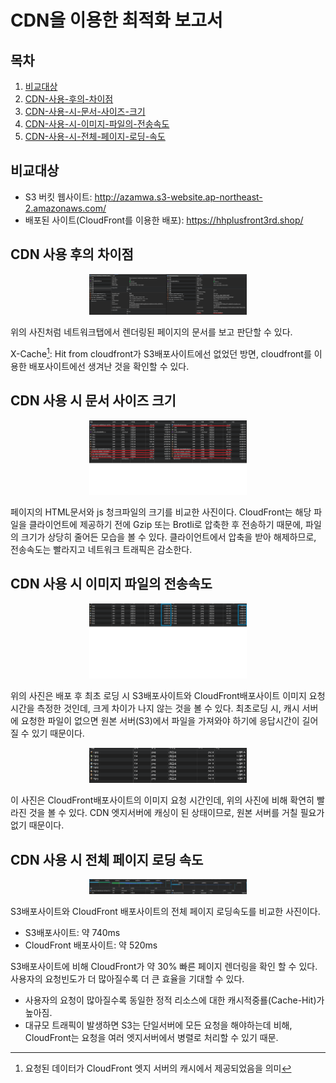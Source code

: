 # CDN을 이용한 최적화 보고서

## 목차

1. [비교대상](#비교대상)
2. [CDN-사용-후의-차이점](#CDN-사용-후의-차이점)
3. [CDN-사용-시-문서-사이즈-크기](#CDN-사용-시-문서-사이즈-크기)
4. [CDN-사용-시-이미지-파일의-전송속도](#CDN-사용-시-이미지-파일의-전송속도)
5. [CDN-사용-시-전체-페이지-로딩-속도](#CDN-사용-시-전체-페이지-로딩-속도)

## 비교대상

- S3 버킷 웹사이트: http://azamwa.s3-website.ap-northeast-2.amazonaws.com/
- 배포된 사이트(CloudFront를 이용한 배포): https://hhplusfront3rd.shop/

## CDN 사용 후의 차이점

<div align="center">
 <img src="/public/compareCloudFront/compareXCache.png" alt="파이프라인 다이어그램" width="50%">
</div>

위의 사진처럼 네트워크탭에서 렌더링된 페이지의 문서를 보고 판단할 수 있다.

X-Cache[^1]: Hit from cloudfront가 S3배포사이트에선 없었던 방면, cloudfront를 이용한 배포사이트에선 생겨난 것을 확인할 수 있다.

[^1]: 요청된 데이터가 CloudFront 엣지 서버의 캐시에서 제공되었음을 의미

## CDN 사용 시 문서 사이즈 크기

<div align="center">
 <img src="/public/compareCloudFront/compareDocument.png" alt="파이프라인 다이어그램" width="50%">
</div>

페이지의 HTML문서와 js 청크파일의 크기를 비교한 사진이다.
CloudFront는 해당 파일을 클라이언트에 제공하기 전에 Gzip 또는 Brotli로 압축한 후 전송하기 때문에, 파일의 크기가 상당히 줄어든 모습을 볼 수 있다.
클라이언트에서 압축을 받아 해제하므로, 전송속도는 빨라지고 네트워크 트래픽은 감소한다.

## CDN 사용 시 이미지 파일의 전송속도

<div align="center">
 <img src="/public/compareCloudFront/compareImageTimes.png" alt="파이프라인 다이어그램" width="50%">
</div>

위의 사진은 배포 후 최초 로딩 시 S3배포사이트와 CloudFront배포사이트 이미지 요청시간을 측정한 것인데, 크게 차이가 나지 않는 것을 볼 수 있다.
최초로딩 시, 캐시 서버에 요청한 파일이 없으면 원본 서버(S3)에서 파일을 가져와야 하기에 응답시간이 길어질 수 있기 때문이다.

<div align="center">
 <img src="/public/compareCloudFront/compareImageCache.png" alt="파이프라인 다이어그램" width="50%">
</div>

이 사진은 CloudFront배포사이트의 이미지 요청 시간인데, 위의 사진에 비해 확연히 빨라진 것을 볼 수 있다. CDN 엣지서버에 캐싱이 된 상태이므로, 원본 서버를 거칠 필요가 없기 때문이다.

## CDN 사용 시 전체 페이지 로딩 속도

<div align="center">
 <img src="/public/compareCloudFront/compareRendering.png" alt="파이프라인 다이어그램" width="50%">
</div>

S3배포사이트와 CloudFront 배포사이트의 전체 페이지 로딩속도를 비교한 사진이다.

- S3배포사이트: 약 740ms
- CloudFront 배포사이트: 약 520ms

S3배포사이트에 비해 CloudFront가 약 30% 빠른 페이지 렌더링을 확인 할 수 있다.
사용자의 요청빈도가 더 많아질수록 더 큰 효율을 기대할 수 있다.

- 사용자의 요청이 많아질수록 동일한 정적 리소스에 대한 캐시적중룔(Cache-Hit)가 높아짐.
- 대규모 트래픽이 발생하면 S3는 단일서버에 모든 요청을 해야하는데 비해, CloudFront는 요청을 여러 엣지서버에서 병렬로 처리할 수 있기 때문.
